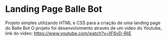 # Landing Page Balle Bot
Projeto simples utilizando HTML e CSS para a criação de uma landing page do Balle Bot
O projeto foi desenvolvimento através de um video do Youtube, link do video:
 https://www.youtube.com/watch?v=llF6vD-RljE

